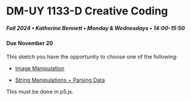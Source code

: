# DM-UY 1133-D Creative Coding
##### Fall 2024 • Katherine Bennett • Monday & Wednesdays • 14:00-15:50


####  Due November 20

This sketch you have the opportunity to choose one of the following:


* [Image Manipulation](Image_Text_Sketch.md)

* [String Manipulations + Parsing Data](StringManipulation.md)

This must be done in p5.js.

